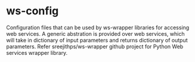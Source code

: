 # ws-config
Configuration files that can be used by ws-wrapper libraries for accessing web services.  A generic abstration is provided over web services, which will take in dictionary of input parameters and returns dictionary of output parameters. Refer sreejithps/ws-wrapper github project for Python Web services wrapper library.
